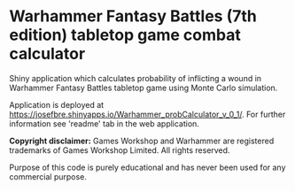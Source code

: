 # Warhammer Fantasy Battles (7th edition) tabletop game combat calculator

Shiny application which calculates probability of inflicting a wound in Warhammer Fantasy Battles tabletop game using Monte Carlo simulation.

Application is deployed at https://josefbre.shinyapps.io/Warhammer_probCalculator_v_0_1/.
For further information see 'readme' tab in the web application.

**Copyright disclaimer:** Games Workshop and Warhammer are registered trademarks of Games Workshop Limited. All rights reserved. 

Purpose of this code is purely educational and has never been used for any commercial purpose.
